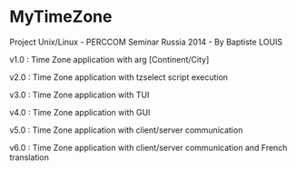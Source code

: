 MyTimeZone
==========

Project Unix/Linux - PERCCOM Seminar Russia 2014 - By Baptiste LOUIS

v1.0 : Time Zone application with arg [Continent/City]

v2.0 : Time Zone application with tzselect script execution

v3.0 : Time Zone application with TUI

v4.0 : Time Zone application with GUI

v5.0 : Time Zone application with client/server communication

v6.0 : Time Zone application with client/server communication and French translation
